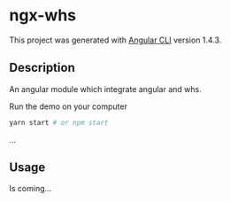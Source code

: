 # ngx-whs

This project was generated with [Angular CLI](https://github.com/angular/angular-cli) version 1.4.3.

## Description

An angular module which integrate angular and whs.

Run the demo on your computer

``` bash
yarn start # or npm start
```

...

## Usage

Is coming...
